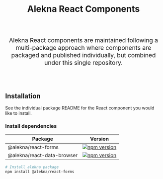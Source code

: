<br />
<h1 align="center">
  Alekna React Components
</h1>
<br />
<br />
<p align="center" style="font-size: 1.2rem;">
Alekna React components are maintained following a multi-package approach where
components are packaged and published individually, but combined under
this single repository.
</p>
<br />
<br />

## Installation

See the individual package README for the React component you would like
to install.

### Install dependencies

| Package                    | Version                                                                       |
| -------------------------- | ----------------------------------------------------------------------------- |
| @alekna/react-forms        | [![npm version][react-forms npm version]][react-forms npm link]               |
| @alekna/react-data-browser | [![npm version][react-data-browser npm version]][react-data-browser npm link] |

```sh
# Install alekna package
npm install @alekna/react-forms
```

[react-forms npm version]: https://img.shields.io/npm/v/@alekna/react-forms.svg?style=flat-square
[react-forms npm link]: https://www.npmjs.com/package/@alekna/react-forms
[react-data-browser npm version]: https://img.shields.io/npm/v/@alekna/react-data-browser.svg?style=flat-square
[react-data-browser npm link]: https://www.npmjs.com/package/@alekna/react-data-browser
